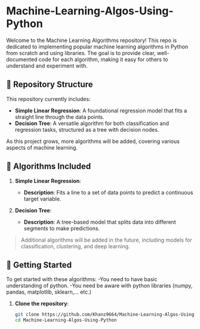 # Machine-Learning-Algos-Using-Python

Welcome to the Machine Learning Algorithms repository! This repo is dedicated to implementing popular machine learning algorithms in Python from scratch and using libraries. The goal is to provide clear, well-documented code for each algorithm, making it easy for others to understand and experiment with.

## 📂 Repository Structure

This repository currently includes:

- **Simple Linear Regression**: A foundational regression model that fits a straight line through the data points.
- **Decision Tree**: A versatile algorithm for both classification and regression tasks, structured as a tree with decision nodes.

As this project grows, more algorithms will be added, covering various aspects of machine learning.

## 📜 Algorithms Included

1. **Simple Linear Regression**:
   - **Description**: Fits a line to a set of data points to predict a continuous target variable.

2. **Decision Tree**:
   - **Description**: A tree-based model that splits data into different segments to make predictions.
  

> Additional algorithms will be added in the future, including models for classification, clustering, and deep learning.

## 🚀 Getting Started

To get started with these algorithms:
   -You need to have basic understanding of python.
   -You need be aware with python libraries (numpy, pandas, matplotlib, sklearn,... etc.)

1. **Clone the repository**:
   ```bash
   git clone https://github.com/Khanz9664/Machine-Learning-Algos-Using-Python.git
   cd Machine-Learning-Algos-Using-Python

